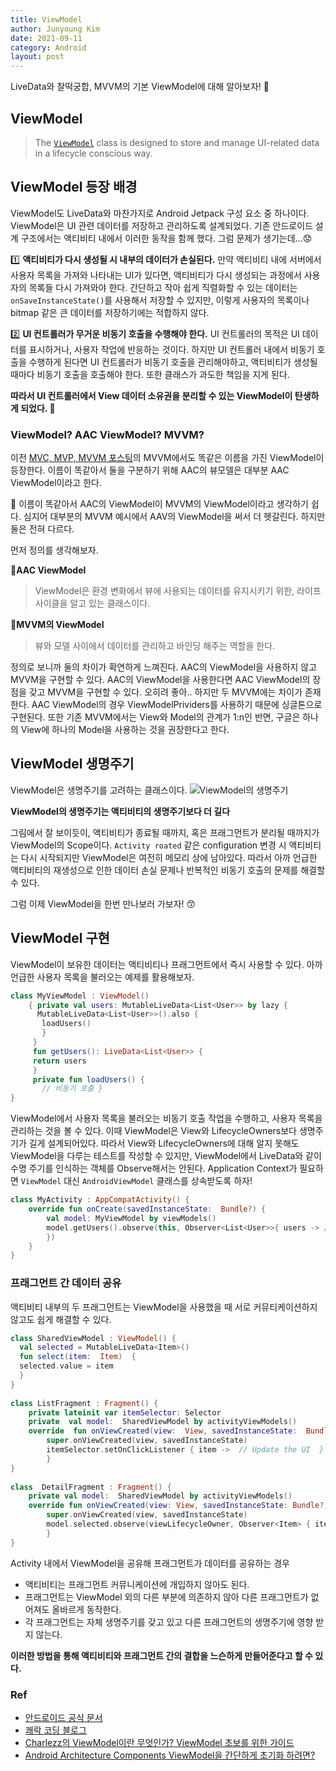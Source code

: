 ```yaml
---
title: ViewModel
author: Junyoung Kim
date: 2021-09-11
category: Android
layout: post
---
```



LiveData와 찰떡궁합, MVVM의 기본 ViewModel에 대해 알아보자! 🍔

## ViewModel

> The [`ViewModel`](https://developer.android.com/reference/androidx/lifecycle/ViewModel) class is designed to store and manage UI-related data in a lifecycle conscious way.

## ViewModel 등장 배경
ViewModel도 LiveData와 마찬가지로 Android Jetpack 구성 요소 중 하나이다. ViewModel은 UI 관련 데이터를 저장하고 관리하도록 설계되었다. 기존 안드로이드 설계 구조에서는 액티비티 내에서 이러한 동작을 함께 했다. 그럼 문제가 생기는데...😟

1️⃣ **액티비티가 다시 생성될 시 내부의 데이터가 손실된다.**
만약 액티비티 내에 서버에서 사용자 목록을 가져와 나타내는 UI가 있다면, 액티비티가 다시 생성되는 과정에서 사용자의 목록들 다시 가져와야 한다. 간단하고 작아 쉽게 직렬화할 수 있는 데이터는 `onSaveInstanceState()`를 사용해서 저장할 수 있지만, 이렇게 사용자의 목록이나 bitmap 같은 큰 데이터를 저장하기에는 적합하지 않다.

2️⃣ **UI 컨트롤러가 무거운 비동기 호출을 수행해야 한다.**
UI 컨트롤러의 목적은 UI 데이터를 표시하거나, 사용자 작업에 반응하는 것이다. 하지만 UI 컨트롤러 내에서 비동기 호출을 수행하게 된다면  UI 컨트롤러가 비동기 호출을 관리해야하고, 액티비티가 생성될 때마다 비동기 호출을 호출해야 한다. 또한 클래스가 과도한 책임을 지게 된다.

**따라서 UI 컨트롤러에서 View 데이터 소유권을 분리할 수 있는 ViewModel이 탄생하게 되었다. 👼**


### ViewModel? AAC ViewModel? MVVM?
이전 [MVC, MVP, MVVM 포스팅](https://junieberry.github.io/android/2021-09-02-MVC,MVP,MVVM.html)의 MVVM에서도 똑같은 이름을 가진 ViewModel이 등장한다. 이름이 똑같아서 둘을 구분하기 위해 AAC의 뷰모델은 대부분 AAC ViewModel이라고 한다.

🤯 이름이 똑같아서 AAC의 ViewModel이 MVVM의 ViewModel이라고 생각하기 쉽다. 심지어 대부분의 MVVM 예시에서 AAV의 ViewModel을 써서 더 헷갈린다. 하지만 둘은 전혀 다르다. 

먼저 정의를 생각해보자.

**📌AAC ViewModel**

> ViewModel은 환경 변화에서 뷰에 사용되는 데이터를 유지시키기 위한, 라이프 사이클을 알고 있는 클래스이다.

**📌MVVM의 ViewModel**
> 뷰와 모델 사이에서 데이터를 관리하고 바인딩 해주는 역할을 한다.

정의로 보니까 둘의 차이가 확연하게 느껴진다. AAC의 ViewModel을 사용하지 않고 MVVM을 구현할 수 있다. AAC의 ViewModel을 사용한다면 AAC ViewModel의 장점을 갖고 MVVM을 구현할 수 있다.  오히려 좋아.. 하지만 두 MVVM에는 차이가 존재한다. AAC ViewModel의 경우 ViewModelPrividers를 사용하기 때문에 싱글톤으로 구현된다. 또한 기존 MVVM에서는 View와 Model의 관계가 1:n인 반면, 구글은 하나의 View에 하나의 Model을 사용하는 것을 권장한다고 한다.


## ViewModel 생명주기

ViewModel은 생명주기를 고려하는 클래스이다.
![ViewModel의 생명주기](https://developer.android.com/images/topic/libraries/architecture/viewmodel-lifecycle.png)

**ViewModel의 생명주기는 액티비티의 생명주기보다 더 길다**

그림에서 잘 보이듯이, 액티비티가 종료될 때까지, 혹은 프래그먼트가 분리될 때까지가 ViewModel의 Scope이다.
`Activity roated` 같은 configuration 변경 시 액티비티는 다시 시작되지만 ViewModel은 여전히 메모리 상에 남아있다. 따라서 아까 언급한 액티비티의 재생성으로 인한 데이터 손실 문제나 반복적인 비동기 호출의 문제를 해결할 수 있다.

그럼 이제 ViewModel을 한번 만나보러 가보자! 😙

## ViewModel 구현
ViewModel이 보유한 데이터는 액티비티나 프래그먼트에서 즉시 사용할 수 있다. 아까 언급한 사용자 목록을 불러오는 예제를 활용해보자.

```kotlin
class MyViewModel : ViewModel()
	{ private val users: MutableLiveData<List<User>> by lazy {
	  MutableLiveData<List<User>>().also {
	   loadUsers()
	   }
	 }
	 fun getUsers(): LiveData<List<User>> {
	 return users
	 }
	 private fun loadUsers() {
	   // 비동기 호출 }  
}
```
ViewModel에서 사용자 목록을 불러오는 비동기 호출 작업을 수행하고, 사용자 목록을 관리하는 것을 볼 수 있다.
이때 ViewModel은 View와 LifecycleOwners보다 생명주기가 길게 설계되어있다. 따라서 View와 LifecycleOwners에 대해 알지 못해도 ViewModel을 다루는 테스트를 작성할 수 있지만, ViewModel에서 LiveData와 같이 수명 주기를 인식하는 객체를 Observe해서는 안된다.
Application Context가 필요하면 `ViewModel` 대신 `AndroidViewModel` 클래스를 상속받도록 하자!

```kotlin
class MyActivity : AppCompatActivity() {
	override fun onCreate(savedInstanceState:  Bundle?) {
		val model: MyViewModel by viewModels()
		model.getUsers().observe(this, Observer<List<User>>{ users -> // update UI
		})
	}  
}

```

### 프래그먼트 간 데이터 공유

액티비티 내부의 두 프래그먼트는 ViewModel을 사용했을 때 서로 커뮤티케이션하지 않고도 쉽게 해결할 수 있다.
```kotlin
class SharedViewModel : ViewModel() {
  val selected = MutableLiveData<Item>()
  fun select(item:  Item)  {
  selected.value = item
  }  
}  
  
class ListFragment : Fragment() {
	private lateinit var itemSelector: Selector
	private  val model:  SharedViewModel by activityViewModels()
	override  fun onViewCreated(view:  View, savedInstanceState:  Bundle?)  {
		super.onViewCreated(view, savedInstanceState)
		itemSelector.setOnClickListener { item ->  // Update the UI  }
		}  
}  
  
class  DetailFragment : Fragment() {
	private val model:  SharedViewModel by activityViewModels()
	override fun onViewCreated(view: View, savedInstanceState: Bundle?) {
		super.onViewCreated(view, savedInstanceState)
		model.selected.observe(viewLifecycleOwner, Observer<Item> { item ->  // Update the UI  })
		}  
}
```

Activity 내에서 ViewModel을 공유해 프래그먼트가 데이터를 공유하는 경우

- 액티비티는 프래그먼트 커뮤니케이션에 개입하지 않아도 된다.
- 프래그먼트는 ViewModel 외의 다른 부분에 의존하지 않아 다른 프래그먼트가 없어져도 올바르게 동작한다.
- 각 프래그먼트는 자체 생명주기를 갖고 있고 다른 프래그먼트의 생명주기에 영향 받지 않는다.

**이러한 방법을 통해 액티비티와 프래그먼트 간의 결합을 느슨하게 만들어준다고 할 수 있다.**

### Ref
- [안드로이드 공식 문서](https://developer.android.com/topic/libraries/architecture/viewmodel)
- [쾌락 코딩 블로그](https://wooooooak.github.io/android/2019/05/07/aac_viewmodel/)
- [Charlezz의  ViewModel이란 무엇인가? ViewModel 초보를 위한 가이드](https://charlezz.medium.com/viewmodel%EC%9D%B4%EB%9E%80-%EB%AC%B4%EC%97%87%EC%9D%B8%EA%B0%80-viewmodel-%EC%B4%88%EB%B3%B4%EB%A5%BC-%EC%9C%84%ED%95%9C-%EA%B0%80%EC%9D%B4%EB%93%9C-e1be5dc1ac18)
- [Android Architecture Components ViewModel을 간단하게 초기화 하려면?](https://thdev.tech/androiddev/2018/08/05/Android-Architecture-Components-ViewModel-Inject/)